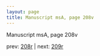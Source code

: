```yaml
---
layout: page
title: Manuscript msA, page 208v
---
```


Manuscript msA, page 208v

prev:  [208r](../208r) | next:  [209r](../209r)